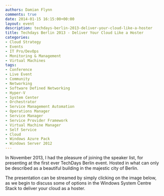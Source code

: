 ```yaml
---
authors: Damian Flynn
comments: true
date: 2014-01-15 16:15:00+00:00
layout: event
description: techdays-berlin-2013-deliver-your-cloud-like-a-hoster
title: Techdays Berlin 2013 - Deliver Your Cloud Like a Hoster
categories:
- Cloud Strategy
- Events
- IT Pro/DevOps
- Monitoring & Management
- Virtual Machines
tags:
- Conference
- Live Event
- Community
- Networking
- Software Defined Networking
- Hyper-V 
- System Center
- Orchestrator
- Service Management Automation
- Operations Manager
- Service Manager
- Service Provider Framework
- Virtual Machine Manager
- Self Service
- Cloud
- Windows Azure Pack
- Windows Server 2012
---
```



In November 2013, I had the pleasure of joining the speaker list, for presenting at the first ever TechDays Berlin event. Hosted in what can only be described as a beautiful building in the majestic city of Berlin.

The presentation can be streamed by simply clicking on the image below, as we begin to discuss some of options in the Windows System Centre Stack to deliver your cloud as a hoster.
